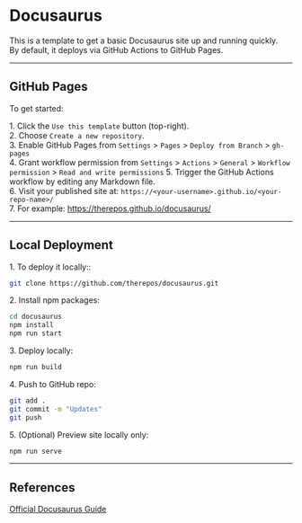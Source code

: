 # Docusaurus

This is a template to get a basic Docusaurus site up and running quickly.  
By default, it deploys via GitHub Actions to GitHub Pages.

---

## GitHub Pages
To get started:

1\. Click the `Use this template` button (top-right).  
2\. Choose `Create a new repository`.  
3\. Enable GitHub Pages from `Settings` > `Pages` > `Deploy from Branch` > `gh-pages`  
4\. Grant workflow permission from `Settings` > `Actions` > `General` > `Workflow permission` > `Read and write permissions`
5\. Trigger the GitHub Actions workflow by editing any Markdown file.  
6\. Visit your published site at: `https://<your-username>.github.io/<your-repo-name>/`  
7\. For example: https://therepos.github.io/docusaurus/

--- 

## Local Deployment
1\. To deploy it locally::  
```bash
git clone https://github.com/therepos/docusaurus.git
```

2\. Install npm packages:
```bash
cd docusaurus
npm install
npm run start
```

3\. Deploy locally:
```bash
npm run build
```

4\. Push to GitHub repo:
```bash
git add . 
git commit -m "Updates"
git push
```

5\. (Optional) Preview site locally only:
```bash
npm run serve
```

---

## References
[Official Docusaurus Guide](https://docusaurus.io/docs)
